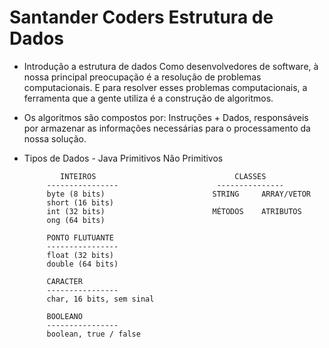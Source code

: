 # Santander Coders Estrutura de Dados
- Introdução a estrutura de dados
  Como desenvolvedores de software, à nossa principal preocupação é a resolução de problemas computacionais. E para resolver esses problemas computacionais, a ferramenta que a gente utiliza é a construção de algoritmos.

- Os algoritmos são compostos por: Instruções + Dados, responsáveis por armazenar as informações necessárias para o processamento da nossa solução.

- Tipos de Dados - Java
             Primitivos                          Não Primitivos

              INTEIROS                               CLASSES
           ----------------                      ---------------         
           byte (8 bits)                        STRING     ARRAY/VETOR         
           short (16 bits)
           int (32 bits)                        MÉTODOS    ATRIBUTOS
           ong (64 bits)

           PONTO FLUTUANTE
           ----------------
           float (32 bits)
           double (64 bits)
  
           CARACTER
           ----------------
           char, 16 bits, sem sinal
  
           BOOLEANO
           ----------------
           boolean, true / false

                              
  

